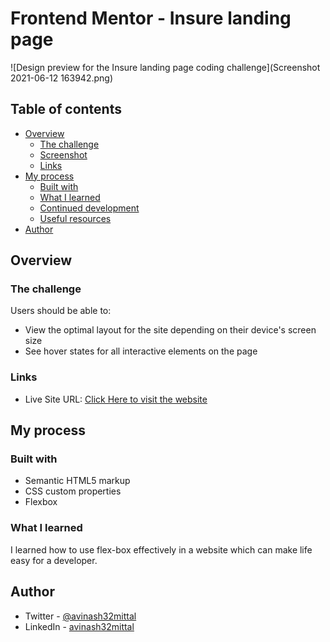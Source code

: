 # Frontend Mentor - Insure landing page

![Design preview for the Insure landing page coding challenge](Screenshot 2021-06-12 163942.png)

## Table of contents

- [Overview](#overview)
  - [The challenge](#the-challenge)
  - [Screenshot](#screenshot)
  - [Links](#links)
- [My process](#my-process)
  - [Built with](#built-with)
  - [What I learned](#what-i-learned)
  - [Continued development](#continued-development)
  - [Useful resources](#useful-resources)
- [Author](#author)

## Overview

### The challenge

Users should be able to:

- View the optimal layout for the site depending on their device's screen size
- See hover states for all interactive elements on the page

### Links

- Live Site URL: [Click Here to visit the website](https://laughing-easley-918c72.netlify.app/)

## My process

### Built with

- Semantic HTML5 markup
- CSS custom properties
- Flexbox

### What I learned

I learned how to use flex-box effectively in a website which can make life easy for a developer.

## Author

- Twitter - [@avinash32mittal](https://www.twitter.com/avinash32mittal)
- LinkedIn - [avinash32mittal](https://www.linkedin.com/in/avinash32mittal/)
